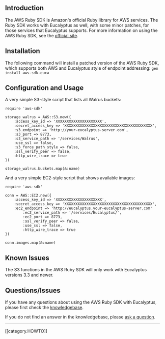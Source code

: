 ## Introduction

The AWS Ruby SDK is Amazon's official Ruby library for AWS services. The Ruby SDK works with Eucalyptus as well, with some minor patches, for those services that Eucalyptus supports.  For more information on using the AWS Ruby SDK, see the [official site](http://aws.amazon.com/sdkforruby/).

## Installation

The following command will install a patched version of the AWS Ruby SDK, which supports both AWS and Eucalyptus style of endpoint addressing: `gem install aws-sdk-euca`

## Configuration and Usage

A very simple S3-style script that lists all Walrus buckets:

```
require 'aws-sdk'
 
storage_walrus = AWS::S3.new({
	:access_key_id => 'XXXXXXXXXXXXXXXXXXXXX',
	:secret_access_key => 'XXXXXXXXXXXXXXXXXXXXXXXXXXXXXXXXXXXXXXXX',
	:s3_endpoint => 'http://your-eucalyptus-server.com',
	:s3_port => 8773,
	:s3_service_path => '/services/Walrus',
	:use_ssl => false,
	:s3_force_path_style => false,
	:ssl_verify_peer => false,
	:http_wire_trace => true
})
 
storage_walrus.buckets.map(&:name)
```

And a very simple EC2-style script that shows available images:

```
require 'aws-sdk'
 
conn = AWS::EC2.new({
	:access_key_id => 'XXXXXXXXXXXXXXXXXXXXX',
	:secret_access_key => 'XXXXXXXXXXXXXXXXXXXXXXXXXXXXXXXXXXXXXXXX',
	:ec2_endpoint => 'http://eucalyptus.your-eucalyptus-server.com'
        :ec2_service_path => '/services/Eucalyptus/',
        :ec2_port => 8773,
        :ssl_verify_peer => false,
        :use_ssl => false,
        :http_wire_trace => true
})

conn.images.map(&:name)
```

## Known Issues

The S3 functions in the AWS Ruby SDK will only work with Eucalyptus versions 3.3 and newer.

## Questions/Issues

If you have any questions about using the AWS Ruby SDK with Eucalyptus, please first check the [knowledgebase](https://engage.eucalyptus.com/customer/portal/articles/search?q=Ruby).  

If you do not find an answer in the knowledgebase, please [ask a question](https://engage.eucalyptus.com/customer/portal/questions/new?q=Ruby).

***
[[category.HOWTO]]